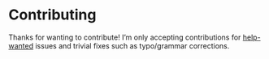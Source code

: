 # Contributing

Thanks for wanting to contribute! I’m only accepting contributions for
[help-wanted] issues and trivial fixes such as typo/grammar corrections.

[help-wanted]: https://github.com/cherryblossom000/comrade-pingu/issues?q=is%3Aissue+is%3Aopen+sort%3Aupdated-desc+label%3A%22good+first+issue%22+label%3A%22help+wanted%22
